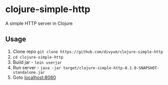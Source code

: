 # clojure-simple-http

A simple HTTP server in Clojure

## Usage

  1. Clone repo `git clone https://github.com/divyum/clojure-simple-http`
  2. `cd clojure-simple-http`
  3. Build jar - `lein userjar`
  4. Run server - `java -jar target/clojure-simple-http-0.1.0-SNAPSHOT-standalone.jar`
  5. Goto [localhost:8080](localhost:8080)